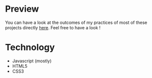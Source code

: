 # Preview
You can have a look at the outcomes of my practices of most of these projects directly [here](http://mybecodesidetrainingprojects.rf.gd/). Feel free to have a look !

# Technology 
* Javascript (mostly)
* HTML5
* CSS3
